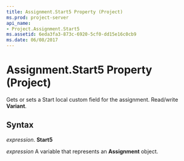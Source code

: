 ```yaml
---
title: Assignment.Start5 Property (Project)
ms.prod: project-server
api_name:
- Project.Assignment.Start5
ms.assetid: 6eda3fa3-873c-6920-5cf0-dd15e16c0cb9
ms.date: 06/08/2017
---
```



# Assignment.Start5 Property (Project)

Gets or sets a Start local custom field for the assignment. Read/write **Variant**.


## Syntax

 _expression_. **Start5**

 _expression_ A variable that represents an **Assignment** object.


